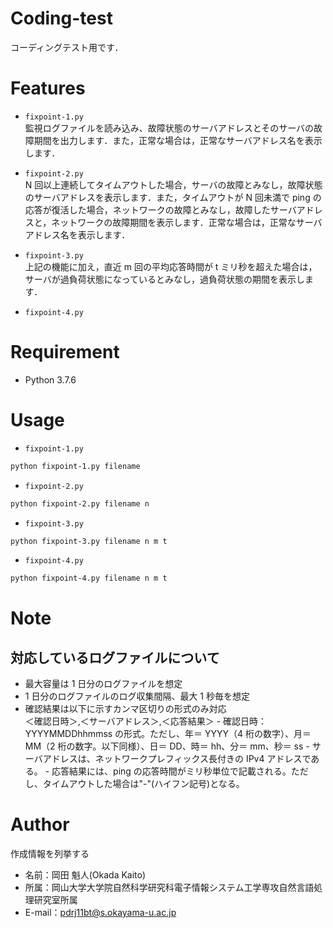 # Coding-test

コーディングテスト用です．

# Features

- `fixpoint-1.py`  
   監視ログファイルを読み込み、故障状態のサーバアドレスとそのサーバの故障期間を出力します．また，正常な場合は，正常なサーバアドレス名を表示します．

- `fixpoint-2.py`  
   N 回以上連続してタイムアウトした場合，サーバの故障とみなし，故障状態のサーバアドレスを表示します．また，タイムアウトが N 回未満で ping の応答が復活した場合，ネットワークの故障とみなし，故障したサーバアドレスと，ネットワークの故障期間を表示します．正常な場合は，正常なサーバアドレス名を表示します．

- `fixpoint-3.py`  
   上記の機能に加え，直近 m 回の平均応答時間が t ミリ秒を超えた場合は，サーバが過負荷状態になっているとみなし，過負荷状態の期間を表示します．

- `fixpoint-4.py`

# Requirement

- Python 3.7.6

# Usage

- `fixpoint-1.py`

```bash
python fixpoint-1.py filename
```

- `fixpoint-2.py`

```bash
python fixpoint-2.py filename n
```

- `fixpoint-3.py`

```bash
python fixpoint-3.py filename n m t
```

- `fixpoint-4.py`

```bash
python fixpoint-4.py filename n m t
```

# Note

## 対応しているログファイルについて

- 最大容量は 1 日分のログファイルを想定
- 1 日分のログファイルのログ収集間隔、最大 1 秒毎を想定
- 確認結果は以下に示すカンマ区切りの形式のみ対応  
  ＜確認日時＞,＜サーバアドレス＞,＜応答結果＞ - 確認日時：YYYYMMDDhhmmss の形式。ただし、年＝ YYYY（4 桁の数字）、月＝ MM（2 桁の数字。以下同様）、日＝ DD、時＝ hh、分＝ mm、秒＝ ss - サーバアドレスは、ネットワークプレフィックス長付きの IPv4 アドレスである。 - 応答結果には、ping の応答時間がミリ秒単位で記載される。ただし、タイムアウトした場合は"-"(ハイフン記号)となる。

# Author

作成情報を列挙する

- 名前：岡田 魁人(Okada Kaito)
- 所属：岡山大学大学院自然科学研究科電子情報システム工学専攻自然言語処理研究室所属
- E-mail：pdrj11bt@s.okayama-u.ac.jp
